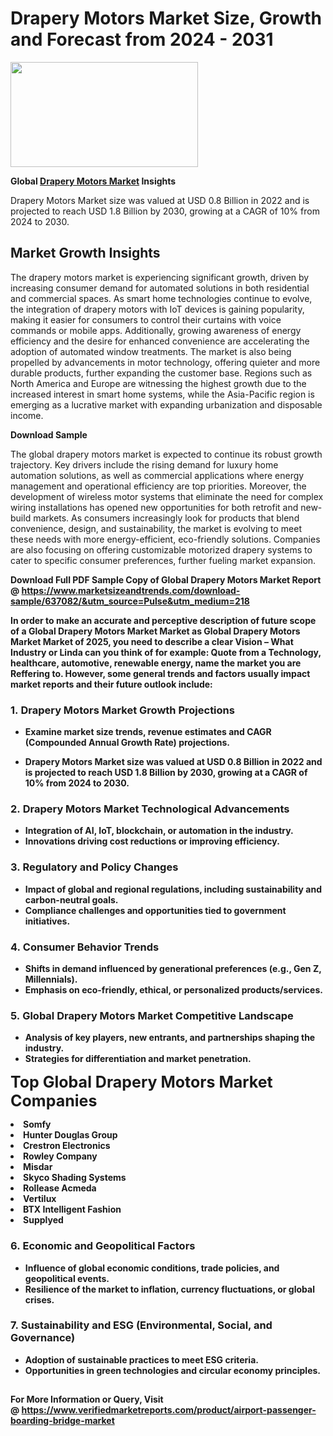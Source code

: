 <H1>Drapery Motors Market Size, Growth and Forecast from 2024 - 2031</H1><img class="aligncenter size-medium wp-image-584254" src="https://thirdeyenews.in/wp-content/uploads/2024/09/Global-Market-Research-300x168.jpeg" alt="" width="300" height="168" /><p><strong>Global&nbsp;<a href="https://www.marketsizeandtrends.com/download-sample/637082/&amp;utm_source=Pulse&amp;utm_medium=218">Drapery Motors Market</a> Insights</strong></p><p>Drapery Motors Market size was valued at USD 0.8 Billion in 2022 and is projected to reach USD 1.8 Billion by 2030, growing at a CAGR of 10% from 2024 to 2030.</p><p><h2>Market Growth Insights</h2> <p>The drapery motors market is experiencing significant growth, driven by increasing consumer demand for automated solutions in both residential and commercial spaces. As smart home technologies continue to evolve, the integration of drapery motors with IoT devices is gaining popularity, making it easier for consumers to control their curtains with voice commands or mobile apps. Additionally, growing awareness of energy efficiency and the desire for enhanced convenience are accelerating the adoption of automated window treatments. The market is also being propelled by advancements in motor technology, offering quieter and more durable products, further expanding the customer base. Regions such as North America and Europe are witnessing the highest growth due to the increased interest in smart home systems, while the Asia-Pacific region is emerging as a lucrative market with expanding urbanization and disposable income.</p> <p><strong>Download Sample</strong></p> <p>The global drapery motors market is expected to continue its robust growth trajectory. Key drivers include the rising demand for luxury home automation solutions, as well as commercial applications where energy management and operational efficiency are top priorities. Moreover, the development of wireless motor systems that eliminate the need for complex wiring installations has opened new opportunities for both retrofit and new-build markets. As consumers increasingly look for products that blend convenience, design, and sustainability, the market is evolving to meet these needs with more energy-efficient, eco-friendly solutions. Companies are also focusing on offering customizable motorized drapery systems to cater to specific consumer preferences, further fueling market expansion.</p> <p><strong></p><p><span class=""><strong>Download Full PDF Sample Copy of Global Drapery Motors Market Report</strong> @ <a href="https://www.marketsizeandtrends.com/download-sample/637082/&amp;utm_source=Pulse&amp;utm_medium=218" target="_blank">https://www.marketsizeandtrends.com/download-sample/637082/&amp;utm_source=Pulse&amp;utm_medium=218</a></span></p><p>In order to make an accurate and perceptive description of future scope of a Global&nbsp;Drapery Motors Market Market as Global&nbsp;Drapery Motors Market Market of 2025, you need to describe a clear Vision &ndash; What Industry or Linda can you think of for example: Quote from a Technology, healthcare, automotive, renewable energy, name the market you are Reffering to. However, some general trends and factors usually impact market reports and their future outlook include:</p><h3>1.&nbsp;<strong>Drapery Motors Market Growth Projections</strong></h3><ul><li>Examine market size trends, revenue estimates and CAGR (Compounded Annual Growth Rate) projections.</li><li><p>Drapery Motors Market size was valued at USD 0.8 Billion in 2022 and is projected to reach USD 1.8 Billion by 2030, growing at a CAGR of 10% from 2024 to 2030.</p></li></ul><h3>2.&nbsp;<strong>Drapery Motors Market Technological Advancements</strong></h3><ul><li>Integration of AI, IoT, blockchain, or automation in the industry.</li><li>Innovations driving cost reductions or improving efficiency.</li></ul><h3>3.&nbsp;<strong>Regulatory and Policy Changes</strong></h3><ul><li>Impact of global and regional regulations, including sustainability and carbon-neutral goals.</li><li>Compliance challenges and opportunities tied to government initiatives.</li></ul><h3>4.&nbsp;<strong>Consumer Behavior Trends</strong></h3><ul><li>Shifts in demand influenced by generational preferences (e.g., Gen Z, Millennials).</li><li>Emphasis on eco-friendly, ethical, or personalized products/services.</li></ul><h3>5.&nbsp;<strong>Global Drapery Motors Market Competitive Landscape</strong></h3><ul><li>Analysis of key players, new entrants, and partnerships shaping the industry.</li><li>Strategies for differentiation and market penetration.</li></ul><p data-pm-slice="1 1 []"><span style="color: inherit; font-family: inherit; font-size: 25px;">Top Global Drapery Motors Market Companies</span></p><div class="" data-test-id=""><p><li>Somfy</li><li> Hunter Douglas Group</li><li> Crestron Electronics</li><li> Rowley Company</li><li> Misdar</li><li> Skyco Shading Systems</li><li> Rollease Acmeda</li><li> Vertilux</li><li> BTX Intelligent Fashion</li><li> Supplyed</li></p></div><h3>6.&nbsp;<strong>Economic and Geopolitical Factors</strong></h3><ul><li>Influence of global economic conditions, trade policies, and geopolitical events.</li><li>Resilience of the market to inflation, currency fluctuations, or global crises.</li></ul><h3>7.&nbsp;<strong>Sustainability and ESG (Environmental, Social, and Governance)</strong></h3><ul><li>Adoption of sustainable practices to meet ESG criteria.</li><li>Opportunities in green technologies and circular economy principles.</li></ul><h2><strong style="font-size: 14px;">For More Information or Query, Visit @&nbsp;</strong><a style="background-color: #ffffff; font-size: 14px;" href="https://www.marketsizeandtrends.com/report/drapery-motors-market/" target="_blank">https://www.verifiedmarketreports.com/product/airport-passenger-boarding-bridge-market</a></h2>
